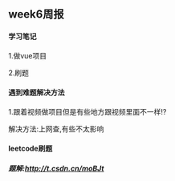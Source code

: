 ## week6周报

#### 学习笔记

1.做vue项目

2.刷题

#### 遇到难题解决方法

1.跟着视频做项目但是有些地方跟视频里面不一样!?

解决方法:上网查,有些不太影响

#### leetcode刷题

##### 题解:http://t.csdn.cn/moBJt
